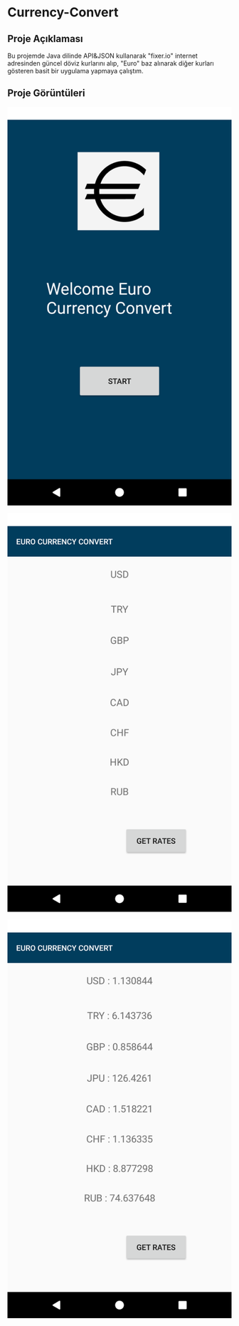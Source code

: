 # Currency-Convert

## Proje Açıklaması

Bu projemde Java dilinde API&JSON kullanarak "fixer.io" internet adresinden güncel döviz kurlarını 
alıp, "Euro" baz alınarak diğer kurları gösteren basit bir uygulama yapmaya çalıştım. <br/>

## Proje Görüntüleri


![Giris Sayfası](https://github.com/OnurCivan/Currency-Convert/blob/master/Screenshot_1551902431.png)<br/>

![Liste Ekrani](https://github.com/OnurCivan/Currency-Convert/blob/master/Screenshot_1551902437.png)<br/>

![Liste Ekrani](https://github.com/OnurCivan/Currency-Convert/blob/master/Screenshot_1551902444.png)
